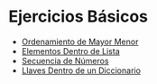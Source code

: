 # Ejercicios Básicos

- [Ordenamiento de Mayor Menor]()
- [Elementos Dentro de Lista]()
- [Secuencia de Números]()
- [Llaves Dentro de un Diccionario]()